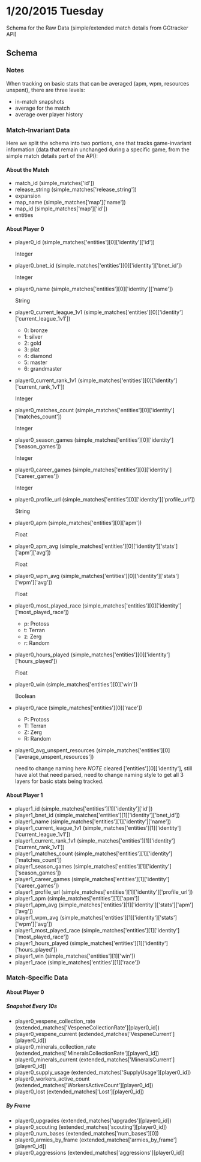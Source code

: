 1/20/2015 Tuesday
=================
Schema for the Raw Data (simple/extended match details from GGtracker API)

## Schema

### Notes
When tracking on basic stats that can be averaged (apm, wpm, resources unspent), there are
three levels:
- in-match snapshots
- average for the match
- average over player history

### Match-Invariant Data
Here we split the schema into two portions, one that tracks game-invariant information (data
that remain unchanged during a specific game, from the simple match details part of the API):

#### About the Match
- match_id (simple_matches['id'])
- release_string (simple_matches['release_string'])
- expansion
- map_name (simple_matches['map']['name'])
- map_id (simple_matches['map']['id'])
- entities 

#### About Player 0
- player0_id (simple_matches['entities'][0]['identity']['id'])

  Integer

- player0_bnet_id (simple_matches['entities'][0]['identity']['bnet_id'])

  Integer

- player0_name (simple_matches['entities'][0]['identity']['name'])

  String

- player0_current_league_1v1 (simple_matches['entities'][0]['identity']['current_league_1v1'])

  - 0: bronze
  - 1: silver
  - 2: gold
  - 3: plat
  - 4: diamond
  - 5: master
  - 6: grandmaster

- player0_current_rank_1v1 (simple_matches['entities'][0]['identity']['current_rank_1v1'])

  Integer

- player0_matches_count (simple_matches['entities'][0]['identity']['matches_count'])

  Integer

- player0_season_games (simple_matches['entities'][0]['identity']['season_games'])

  Integer

- player0_career_games (simple_matches['entities'][0]['identity']['career_games'])

  Integer

- player0_profile_url (simple_matches['entities'][0]['identity']['profile_url'])

  String

- player0_apm (simple_matches['entities'][0]['apm'])

  Float

- player0_apm_avg (simple_matches['entities'][0]['identity']['stats']['apm']['avg'])

  Float

- player0_wpm_avg (simple_matches['entities'][0]['identity']['stats']['wpm']['avg'])

  Float

- player0_most_played_race (simple_matches['entities'][0]['identity']['most_played_race'])

  - p: Protoss
  - t: Terran
  - z: Zerg
  - r: Random

- player0_hours_played (simple_matches['entities'][0]['identity']['hours_played'])

  Float

- player0_win (simple_matches['entities'][0]['win'])

  Boolean

- player0_race (simple_matches['entities'][0]['race'])

  - P: Protoss
  - T: Terran
  - Z: Zerg
  - R: Random

- player0_avg_unspent_resources (simple_matches['entities'][0]['average_unspent_resources'])

  need to change naming here
*NOTE* cleared ['entities'][0]['identity'], still have alot that need parsed, need to change
naming style to get all 3 layers for basic stats being tracked.


#### About Player 1

- player1_id (simple_matches['entities'][1]['identity']['id'])
- player1_bnet_id (simple_matches['entities'][1]['identity']['bnet_id'])
- player1_name (simple_matches['entities'][1]['identity']['name'])
- player1_current_league_1v1 (simple_matches['entities'][1]['identity']['current_league_1v1'])
- player1_current_rank_1v1 (simple_matches['entities'][1]['identity']['current_rank_1v1'])
- player1_matches_count (simple_matches['entities'][1]['identity']['matches_count'])
- player1_season_games (simple_matches['entities'][1]['identity']['season_games'])
- player1_career_games (simple_matches['entities'][1]['identity']['career_games'])
- player1_profile_url (simple_matches['entities'][1]['identity']['profile_url'])
- player1_apm (simple_matches['entities'][1]['apm'])
- player1_apm_avg (simple_matches['entities'][1]['identity']['stats']['apm']['avg'])
- player1_wpm_avg (simple_matches['entities'][1]['identity']['stats']['wpm']['avg'])
- player1_most_played_race (simple_matches['entities'][1]['identity']['most_played_race'])
- player1_hours_played (simple_matches['entities'][1]['identity']['hours_played'])
- player1_win (simple_matches['entities'][1]['win'])
- player1_race (simple_matches['entities'][1]['race'])

### Match-Specific Data

#### About Player 0
##### Snapshot Every 10s
- player0_vespene_collection_rate (extended_matches['VespeneCollectionRate'][player0_id])
- player0_vespene_current (extended_matches['VespeneCurrent'][player0_id])
- player0_minerals_collection_rate (extended_matches['MineralsCollectionRate'][player0_id])
- player0_minerals_current (extended_matches['MineralsCurrent'][player0_id])
- player0_supply_usage (extended_matches['SupplyUsage'][player0_id])
- player0_workers_active_count (extended_matches['WorkersActiveCount'][player0_id])
- player0_lost (extended_matches['Lost'][player0_id])
##### By Frame
- player0_upgrades (extended_matches['upgrades'][player0_id])
- player0_scouting (extended_matches['scouting'][player0_id])
- player0_num_bases (extended_matches['num_bases'][0])
- player0_armies_by_frame (extended_matches['armies_by_frame'][player0_id])
- player0_aggressions (extended_matches['aggressions'][player0_id])

